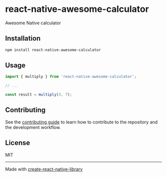 # react-native-awesome-calculator

Awesome Native calculator

## Installation

```sh
npm install react-native-awesome-calculator
```

## Usage


```js
import { multiply } from 'react-native-awesome-calculator';

// ...

const result = multiply(3, 7);
```

## Contributing

See the [contributing guide](CONTRIBUTING.md) to learn how to contribute to the repository and the development workflow.

## License

MIT

---

Made with [create-react-native-library](https://github.com/callstack/react-native-builder-bob)
